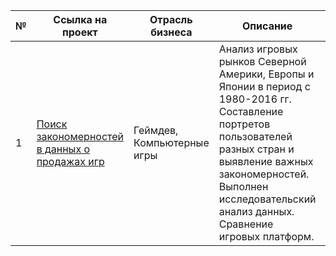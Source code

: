 № | Ссылка на проект | Отрасль бизнеса | Описание | Используемые библиотеки 
---|---|---|---|---
1 |  [Поиск закономерностей в данных о продажах  игр](https://github.com/alisonidls/Pet-project/tree/main/Games-analysis) | Геймдев, Компьютерные игры | Анализ игровых рынков Северной Америки, Европы и Японии в период с 1980-2016 гг. Составление портретов пользователей разных стран и выявление важных закономерностей. Выполнен исследовательский анализ данных. Сравнение игровых платформ.  |   *seaborn, matplotlib, pandas* 
